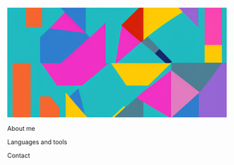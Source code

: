 ![Header](https://github.com/holopyolo/holopyolo/blob/main/00004-1758872842.png)

About me

Languages and tools

Contact
